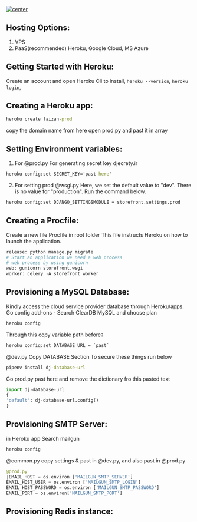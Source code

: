 <a href="">
  <img align="center" src="https://img.shields.io/badge/Deployment%20|%20Django%20Appications-blue" alt="center">
</a>

## Hosting Options:
1. VPS
2. PaaS(recommended) Heroku, Google Cloud, MS Azure

## Getting Started with Heroku:
Create an account and open Heroku Cli to install, `heroku --version`, `heroku login`, 
## Creating a Heroku app:
```cmd
heroku create faizan-prod
```
copy the domain name from here
open prod.py and past it in array

## Setting Environment variables:
1. For @prod.py
For generating secret key djecrety.ir
```cmd
heroku config:set SECRET_KEY='past-here'
```
2. For setting prod
@wsgi.py
Here, we set the default value to "dev". There is no value for "production". Run the command below.
```cmd
heroku config:set DJANGO_SETTINGSMODULE = storefront.settings.prod
```
## Creating a Procfile:
Create a new file Procfile in root folder
This file instructs Heroku on how to launch the application.
```python
release: python manage.py migrate
# Start an application we need a web process
# web process by using gunicorn
web: gunicorn storefront.wsgi
worker: celery -A storefront worker
```
## Provisioning a MySQL Database:
Kindly access the cloud service provider database through Heroku/apps.
Go config add-ons - Search ClearDB MySQL and choose plan
```cmd
heroku config
```
Through this copy variable path before`?` 
```cmd
heroku config:set DATABASE_URL = `past`
```
@dev.py
Copy DATABASE Section
To secure these things run below
```cmd
pipenv install dj-database-url
```
Go prod.py
past here and remove the dictionary fro this pasted text
```python
import dj-database-url
{
'default': dj-database-url.config()
}
```
## Provisioning SMTP Server:
in Heroku app Search mailgun
```cmd
heroku config
```
@common.py copy settings & past in @dev.py, and also past in @prod.py 
```python
@prod.py
|EMAIL_HOST = os.environ ['MAILGUN_SMTP_SERVER']
EMAIL_HOST_USER = os.environ ['MAILGUN_SMTP_LOGIN']
EMAIL_HOST_PASSWORD = os.environ ['MAILGUN_SMTP_PASSWORD']
EMAIL_PORT = os.environ['MAILGUN_SMTP_PORT']
```
## Provisioning Redis instance:




